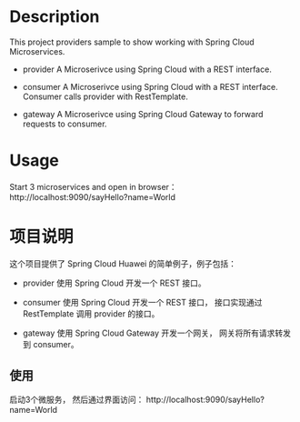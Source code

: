 # Description
This project providers sample to show working with Spring Cloud Microservices. 

* provider
A Microserivce using Spring Cloud with a REST interface.

* consumer
A Microserivce using Spring Cloud with a REST interface. Consumer calls provider with RestTemplate.

* gateway
A Microserivce using Spring Cloud Gateway to forward requests to consumer.

# Usage
Start 3 microservices and open in browser： http://localhost:9090/sayHello?name=World


# 项目说明

这个项目提供了 Spring Cloud Huawei 的简单例子，例子包括：

* provider
使用 Spring Cloud 开发一个 REST 接口。

* consumer
使用 Spring Cloud 开发一个 REST 接口， 接口实现通过 RestTemplate 调用 provider 的接口。 

* gateway
使用 Spring Cloud Gateway 开发一个网关， 网关将所有请求转发到 consumer。 

## 使用

启动3个微服务， 然后通过界面访问： http://localhost:9090/sayHello?name=World

